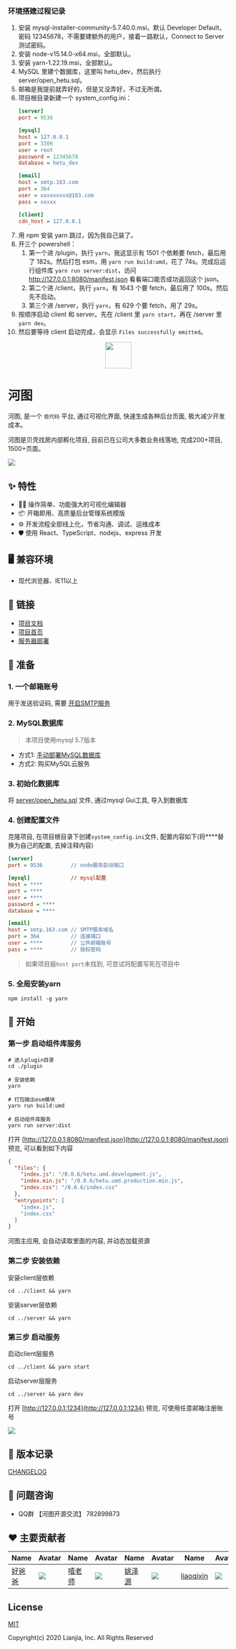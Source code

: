 ### 环境搭建过程记录

1. 安装 mysql-installer-community-5.7.40.0.msi，默认 Developer Default，密码 12345678，不需要建额外的用户，接着一路默认，Connect to Server 测试密码。
2. 安装 node-v15.14.0-x64.msi，全部默认。
3. 安装 yarn-1.22.19.msi，全部默认。
4. MySQL 里建个数据库，这里叫 hetu_dev，然后执行 server/open_hetu.sql。
5. 邮箱是我提前就弄好的，但是又没弄好，不过无所谓。
6. 项目根目录新建一个 system_config.ini：
   ```ini
   [server]
   port = 9536

   [mysql]
   host = 127.0.0.1
   port = 3306
   user = root
   password = 12345678
   database = hetu_dev

   [email]
   host = smtp.163.com
   port = 364
   user = xxxxxxxxx@163.com
   pass = xxxxx

   [client]
   cdn_host = 127.0.0.1
   ```
7. 用 npm 安装 yarn 跳过，因为我自己装了。
8. 开三个 powershell：
   1. 第一个进 /plugin，执行 `yarn`，我这显示有 1501 个依赖要 fetch，最后用了 182s。然后打包 esm，用 `yarn run build:umd`，花了 74s。完成后运行组件库 `yarn run server:dist`，访问 <http://127.0.0.1:8080/manifest.json> 看看端口能否成功返回这个 json。
   2. 第二个进 /client，执行 `yarn`，有 1643 个要 fetch，最后用了 100s。然后先不启动。
   3. 第三个进 /server，执行 `yarn`，有 629 个要 fetch，用了 29s。
9. 按顺序启动 client 和 server。先在 /client 里 `yarn start`，再在 /server 里 `yarn dev`。
10. 然后要等待 client 启动完成，会显示 `Files successfully emitted`。


<p align="center">
<img src="https://p1-juejin.byteimg.com/tos-cn-i-k3u1fbpfcp/a9202d4d9e234092881b110c5bfeee7c~tplv-k3u1fbpfcp-zoom-1.image" width="60" height="60"/>
<h1>河图</h1>
</p>

河图, 是一个 `低代码` 平台, 通过可视化界面, 快速生成各种后台页面, 极大减少开发成本。

河图是贝壳找房内部孵化项目, 目前已在公司大多数业务线落地, 完成200+项目, 1500+页面。

![](https://p3-juejin.byteimg.com/tos-cn-i-k3u1fbpfcp/c879472eac3a4e65806f7b18e188d112~tplv-k3u1fbpfcp-zoom-1.image)

## ✨ 特性
- 🚴‍♀️ 操作简单、功能强大的可视化编辑器
- 📦 开箱即用、高质量后台管理系统模版
- ⚙️ 开发流程全部线上化，节省沟通、调试、运维成本
- 🛡 使用 React、TypeScript、nodejs、express 开发

## 🖥 兼容环境  
- 现代浏览器、IE11以上

## 🔗 链接  
- [项目文档](http://139.155.239.172/)
- [项目首页](http://139.155.239.172:9536/)
- [服务器部署](/deploy.md)

## 🍼 准备
### 1. 一个邮箱账号  
用于发送验证码, 需要 [开启SMTP服务](https://www.yuque.com/pengyuanyuan-hqdma/ks1r1a/xs7xmn)  

### 2. MySQL数据库 
> 本项目使用mysql 5.7版本
  - 方式1: [手动部署MySQL数据库](https://www.yuque.com/pengyuanyuan-hqdma/ks1r1a/vsw0o9)  
  - 方式2: 购买MySQL云服务  

### 3. 初始化数据库   
将 [server/open_hetu.sql](/LianjiaTech/hetu/blob/master/server/open_hetu.sql) 文件, 通过mysql Gui工具, 导入到数据库  

### 4. 创建配置文件  
克隆项目, 在项目根目录下创建`system_config.ini`文件, 配置内容如下(将****替换为自己的配置, 去掉注释内容)  
```ini
[server]
port = 9536         // node服务启动端口

[mysql]             // mysql配置
host = ****
port = ****
user = ****
password = ****
database = ****

[email]
host = smtp.163.com // SMTP服务域名
port = 364          // 连接端口
user = ****         // 公共邮箱账号
pass = ****         // 授权密码
```
> 如果项目报`host port`未找到, 可尝试将配置写死在项目中

### 5. 全局安装yarn
```
npm install -g yarn
```

## 🚀 开始
### 第一步 启动组件库服务
```
# 进入plugin目录
cd ./plugin

# 安装依赖
yarn

# 打包输出esm模块
yarn run build:umd

# 启动组件库服务
yarn run server:dist
```
打开 [http://127.0.0.1:8080/manifest.json](http://127.0.0.1:8080/manifest.json) 预览, 可以看到如下内容
```json
{
  "files": {
    "index.js": "/0.0.6/hetu.umd.development.js",
    "index.min.js": "/0.0.6/hetu.umd.production.min.js",
    "index.css": "/0.0.6/index.css"
  },
  "entrypoints": [
    "index.js",
    "index.css"
  ]
}
```
河图主应用, 会自动读取里面的内容, 并动态加载资源

### 第二步 安装依赖
安装client层依赖
```shell
cd ../client && yarn
```

安装server层依赖
```shell
cd ../server && yarn
```

### 第三步 启动服务
启动client层服务
```shell
cd ../client && yarn start
```

启动server层服务
```shell
cd ../server && yarn dev
```

打开 [http://127.0.0.1:1234](http://127.0.0.1:1234) 预览, 可使用任意邮箱注册账号

![](https://file.ljcdn.com/hetu-cdn/hetu-display-index-1598618209.png)

## 🤝 版本记录

[CHANGELOG](/CHANGELOG.md)

## 🙋 问题咨询
- QQ群 【河图开源交流】 782899873

## ❤️ 主要贡献者

| Name                                     | Avatar                                                                                                     | Name                                     | Avatar                                                          | Name                                   | Avatar                                                                                                    | Name                                      | Avatar                                                                                                     | Name                               | Avatar                                                                                                     |
| ---------------------------------------- | ---------------------------------------------------------------------------------------------------------- | ---------------------------------------- | --------------------------------------------------------------- | -------------------------------------- | --------------------------------------------------------------------------------------------------------- | ----------------------------------------- | ---------------------------------------------------------------------------------------------------------- | ---------------------------------- | ---------------------------------------------------------------------------------------------------------- |
| [好爸爸](https://github.com/good-father) | ![](https://avatars0.githubusercontent.com/u/18495604?s=40&u=9c52375b23eb3eb0402922cabb1cb90e910fc943&v=4) | [嘻老师](https://github.com/aa978563552) | ![](https://avatars0.githubusercontent.com/u/61268325?s=40&v=4) | [姚泽源](https://github.com/YaoZeyuan) | ![](https://avatars3.githubusercontent.com/u/7150325?s=40&u=8fb766237479748224c4425c4badd436872fcc12&v=4) | [liaoqixin](https://github.com/liaoqixin) | ![](https://avatars1.githubusercontent.com/u/39083857?s=40&u=bdc30ac0690d258bff8053d91e7ee114891de6fe&v=4) | [般若超](https://github.com/WISZC) | ![](https://avatars2.githubusercontent.com/u/37796897?s=40&u=fe779bfa82b95da9bbc39eb33bfa3ab239969e07&v=4) |


## License

[MIT](http://opensource.org/licenses/MIT)

Copyright(c) 2020 Lianjia, Inc. All Rights Reserved

